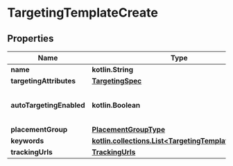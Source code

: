 
# TargetingTemplateCreate

## Properties
| Name | Type | Description | Notes |
| ------------ | ------------- | ------------- | ------------- |
| **name** | **kotlin.String** | Name of targeting template. |  |
| **targetingAttributes** | [**TargetingSpec**](TargetingSpec.md) |  |  |
| **autoTargetingEnabled** | **kotlin.Boolean** | Enable auto-targeting for ad group. Also known as &lt;a href&#x3D;\&quot;https://help.pinterest.com/en/business/article/expanded-targeting\&quot; target&#x3D;\&quot;_blank\&quot;&gt;\&quot;expanded targeting\&quot;&lt;/a&gt;. |  [optional] |
| **placementGroup** | [**PlacementGroupType**](PlacementGroupType.md) |  |  [optional] |
| **keywords** | [**kotlin.collections.List&lt;TargetingTemplateKeyword&gt;**](TargetingTemplateKeyword.md) |  |  [optional] |
| **trackingUrls** | [**TrackingUrls**](TrackingUrls.md) |  |  [optional] |



